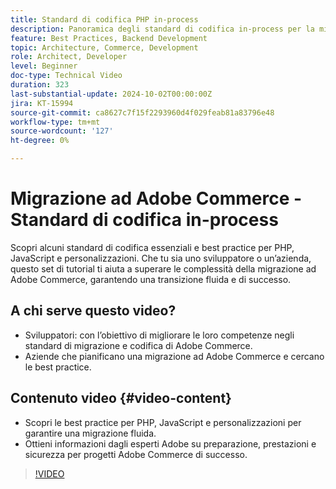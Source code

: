 ```yaml
---
title: Standard di codifica PHP in-process
description: Panoramica degli standard di codifica in-process per la migrazione Adobe Commerce, inclusi PHP, JavaScript e best practice per le personalizzazioni.
feature: Best Practices, Backend Development
topic: Architecture, Commerce, Development
role: Architect, Developer
level: Beginner
doc-type: Technical Video
duration: 323
last-substantial-update: 2024-10-02T00:00:00Z
jira: KT-15994
source-git-commit: ca8627c7f15f2293960d4f029feab81a83796e48
workflow-type: tm+mt
source-wordcount: '127'
ht-degree: 0%

---
```



# Migrazione ad Adobe Commerce - Standard di codifica in-process

Scopri alcuni standard di codifica essenziali e best practice per PHP, JavaScript e personalizzazioni. Che tu sia uno sviluppatore o un’azienda, questo set di tutorial ti aiuta a superare le complessità della migrazione ad Adobe Commerce, garantendo una transizione fluida e di successo.

## A chi serve questo video?

* Sviluppatori: con l’obiettivo di migliorare le loro competenze negli standard di migrazione e codifica di Adobe Commerce.
* Aziende che pianificano una migrazione ad Adobe Commerce e cercano le best practice.

## Contenuto video {#video-content}

* Scopri le best practice per PHP, JavaScript e personalizzazioni per garantire una migrazione fluida.
* Ottieni informazioni dagli esperti Adobe su preparazione, prestazioni e sicurezza per progetti Adobe Commerce di successo.

>[!VIDEO](https://video.tv.adobe.com/v/3434857?learn=on)
